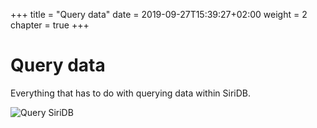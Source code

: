 +++
title = "Query data"
date = 2019-09-27T15:39:27+02:00
weight = 2
chapter = true
+++

# Query data

Everything that has to do with querying data within SiriDB.

![Query SiriDB](siridb-docs/images/query-siridb.png)
